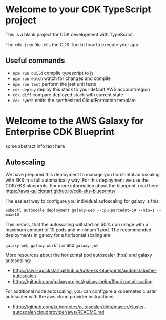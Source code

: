 # Welcome to your CDK TypeScript project

This is a blank project for CDK development with TypeScript.

The `cdk.json` file tells the CDK Toolkit how to execute your app.

## Useful commands

* `npm run build`   compile typescript to js
* `npm run watch`   watch for changes and compile
* `npm run test`    perform the jest unit tests
* `cdk deploy`      deploy this stack to your default AWS account/region
* `cdk diff`        compare deployed stack with current state
* `cdk synth`       emits the synthesized CloudFormation template

# Welcome to the AWS Galaxy for Enterprise CDK Blueprint

some abstract info text here

## Autoscaling

We have prepared this deployment to manage you horizontal autoscaling with EKS in a full automatically way.
For this deployment we use the CDK/EKS blueprints. For more information about the blueprint, read here: https://aws-quickstart.github.io/cdk-eks-blueprints/

The easiest way to configure you individual autoscaling for galaxy is this:

`kubectl autoscale deployment galaxy-web --cpu-percednt=50 --min=1 --max=10`

This means, that the autoscaling will start on 50% cpu usage with a maximum amount of 10 pods and minimum 1 pod.
The recommended deployments in galaxy for a horizontal scaling are:

`galaxy-web`, `galaxy-workflow` and `galaxy-job`

More resources about the horizontal pod autoscaler (hpa) and galaxy autoscaling:

- https://aws-quickstart.github.io/cdk-eks-blueprints/addons/cluster-autoscaler/
- https://github.com/galaxyproject/galaxy-helm/#horizontal-scaling

For additional node autoscaling, you can configure a kubernetes cluster autoscaler with the aws cloud provider instructions:

- https://github.com/kubernetes/autoscaler/blob/master/cluster-autoscaler/cloudprovider/aws/README.md